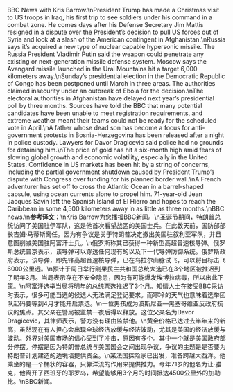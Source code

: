 BBC News with Kris Barrow.\nPresident Trump has made a Christmas visit to US troops in Iraq, his first trip to see soldiers under his command in a combat zone. He comes days after his Defense Secretary Jim Mattis resigned in a dispute over the President’s decision to pull US forces out of Syria and look at a slash of the American contingent in Afghanistan.\nRussia says it’s acquired a new type of nuclear capable hypersonic missile. The Russia President Vladimir Putin said the weapon could penetrate any existing or next-generation missile defense system. Moscow says the Avangard missile launched in the Ural Mountains hit a target 6,000 kilometers away.\nSunday’s presidential election in the Democratic Republic of Congo has been postponed until March in three areas. The authorities claimed insecurity under an outbreak of Ebola for the decision.\nThe electoral authorities in Afghanistan have delayed next year’s presidential poll by three months. Sources have told the BBC that many potential candidates have been unable to meet registration requirements, and extreme weather meant their teams could not be ready for the scheduled vote in April.\nA father whose dead son has become a focus for anti-government protests in Bosnia-Herzegovina has been released after a night in police custody. Lawyers for Davor Dragicevic said police had no grounds for detaining him.\nThe price of gold has hit a six-month high amid fears of slowing global growth and economic volatility, especially in the United States. Confidence in US markets has been hit by a string of concerns, including the partial government shutdown caused by President Trump’s dispute with Congress over funding for his planned border wall.\nA French adventurer has set off to cross the Atlantic Ocean in a barrel-shaped capsule, using ocean currents alone to propel him. 71-year-old Jean Jacques Savin left the Spanish Island of El Hierro and hopes to reach the Caribbean in some 4,500 kilometers away in as little as three months.\nBBC news.\n**参考译文：**\nKris Barrow为您播报BBC新闻。\n圣诞节期间，特朗普总统访问了美国驻伊军队，这是他首次看望战区的美国士兵。在此数天前，国防部部长吉姆·马蒂斯离任。因为有争议是关于特朗普决定撤出美国驻叙利亚军队，并且意图削减美国驻阿富汗士兵。\n俄罗斯称其已获得一种新型高超音速核导弹。俄罗斯总统普京表示，该导弹可以穿透任何现有的以及下一代导弹防御系统。俄罗斯政府表示，该导弹，即先锋高超音速核导弹，已在乌拉尔山脉试飞，可以将目标击飞6000公里远。\n预计于周日举行刚果民主共和国总统大选已在3个地区被推迟到了明年3月。当局表示存在不安全隐患，因为有可能爆发埃博拉病毒，所以出此下策。\n阿富汗选举当局将明年的总统票选推迟了3个月。知情人士在接受BBC采访时表示，很多可能当选的候选人无法满足登记要求。而寒冷的天气也意味着选举团队起码要等到4月才能开启票选。\n一位男孩成为波斯尼亚―黑塞哥维亚反政府抗议的焦点。其父亲在警局被监禁一夜后得以释放。这位父亲名为Davor Dragicevic，其律师表示，警方没有理由监禁他。\n黄金价格已达过去半年来的新高，虽然现在有人担心会出现全球经济放缓与经济波动，尤其是美国的经济放缓与波动。外界对美国市场的信心受到了冲击，原因有多个。其中一个就是美国政府部分停摆。停摆是因为特朗普总统与美国国会之间出现争议，争议的主题是是否要为特朗普计划建造的边境墙提供资金。\n某法国探险家已出发，准备跨越大西洋。他乘坐的是一个桶状的容器，只靠洋流的作用来提供推力。今年71岁的他名为让·雅克，他离开了西班牙的耶罗岛，希望能够用3个月的时间抵达4500公里外的加勒比。\nBBC新闻。
        